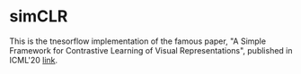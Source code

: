# simCLR
This is the tnesorflow implementation of the famous paper, "A Simple Framework for Contrastive Learning of Visual Representations", published in ICML'20 [link](https://arxiv.org/pdf/2002.05709.pdf).
